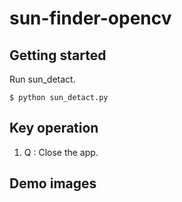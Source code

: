 # sun-finder-opencv



## Getting started

Run sun_detact. 
```
$ python sun_detact.py
```

## Key operation

1. Q : Close the app. 

## Demo images

